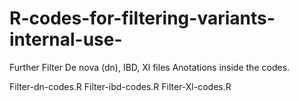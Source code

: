 # R-codes-for-filtering-variants-internal-use-
Further Filter De nova (dn), IBD, Xl files
Anotations inside the codes.

Filter-dn-codes.R
Filter-ibd-codes.R
Filter-Xl-codes.R
